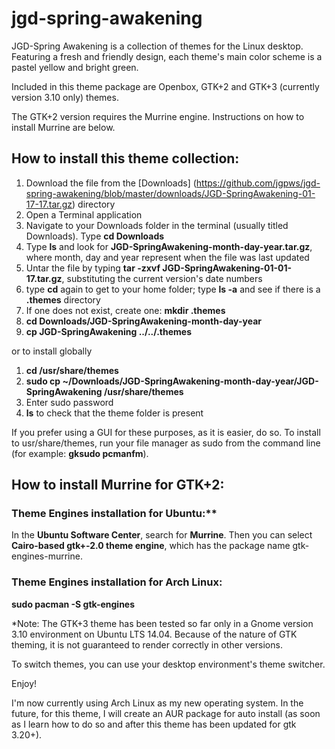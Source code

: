 # jgd-spring-awakening

JGD-Spring Awakening is a collection of themes for the Linux desktop. Featuring a fresh and friendly design, each theme's main color scheme is a pastel yellow and bright green.

Included in this theme package are Openbox, GTK+2 and GTK+3 (currently version 3.10 only) themes.

The GTK+2 version requires the Murrine engine. Instructions on how to install Murrine are below.

## How to install this theme collection:

1. Download the file from the [Downloads] (https://github.com/jgpws/jgd-spring-awakening/blob/master/downloads/JGD-SpringAwakening-01-17-17.tar.gz) directory
2. Open a Terminal application
3. Navigate to your Downloads folder in the terminal (usually titled Downloads). Type **cd Downloads**
4. Type **ls** and look for **JGD-SpringAwakening-month-day-year.tar.gz**, where month, day and year represent when the file was last updated
5. Untar the file by typing **tar -zxvf JGD-SpringAwakening-01-01-17.tar.gz**, substituting the current version's date numbers
6. type **cd** again to get to your home folder; type **ls -a** and see if there is a **.themes** directory
7. If one does not exist, create one: **mkdir .themes**
8. **cd Downloads/JGD-SpringAwakening-month-day-year**
9. **cp JGD-SpringAwakening ../../.themes**

or to install globally

1. **cd /usr/share/themes**
2. **sudo cp ~/Downloads/JGD-SpringAwakening-month-day-year/JGD-SpringAwakening /usr/share/themes**
3. Enter sudo password
4. **ls** to check that the theme folder is present

If you prefer using a GUI for these purposes, as it is easier, do so. To install to usr/share/themes, run your file manager as sudo from the command line (for example: **gksudo pcmanfm**).

## How to install Murrine for GTK+2:

### Theme Engines installation for Ubuntu:**

In the **Ubuntu Software Center**, search for **Murrine**. Then you can select **Cairo-based gtk+-2.0 theme engine**, which has the package name gtk-engines-murrine.

### Theme Engines installation for Arch Linux:

**sudo pacman -S gtk-engines**

*Note: The GTK+3 theme has been tested so far only in a Gnome version 3.10 environment on Ubuntu LTS 14.04. Because of the nature of GTK theming, it is not guaranteed to render correctly in other versions.

To switch themes, you can use your desktop environment's theme switcher.

Enjoy!

I'm now currently using Arch Linux as my new operating system. In the future, for this theme, I will create an AUR package for auto install (as soon as I learn how to do so and after this theme has been updated for gtk 3.20+).
